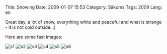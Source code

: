 Title: Snowing
Date: 2009-01-07 15:53
Category: Sākums
Tags: 2009
Lang: en

Great day, a lot of snow, everything white and peaceful and what is strange - it is not cold outside. :)

Here are some fast images:

![s1][1]
![s2][2]
![s3][3]
![s4][4]
![s5][5]
![s6][6]

  [1]: http://mstuff.org/blog/wp-content/uploads/2009/01/img_5701-300x199.jpg
  [2]: http://mstuff.org/blog/wp-content/uploads/2009/01/img_5692-300x199.jpg
  [3]: http://mstuff.org/blog/wp-content/uploads/2009/01/img_5692.jpg
  [4]: http://mstuff.org/blog/wp-content/uploads/2009/01/img_5691-300x199.jpg
  [5]: http://mstuff.org/blog/wp-content/uploads/2009/01/img_5691.jpg
  [6]: http://mstuff.org/blog/wp-content/uploads/2009/01/img_5711-300x199.jpg
